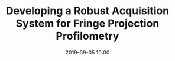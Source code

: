 ---
layout: publication
title: Developing a Robust Acquisition System for Fringe Projection Profilometry
authors: Jesus Pineda, Lenny A. Romero, and Andres G. Marrugo
date: 2019-09-05 10:00
main_url: https://iopscience.iop.org/article/10.1088/1742-6596/1247/1/012053/pdf
venue: Journal of Physics&#58; Conference Series
principal: Andres Marrugo
active: true
summary: 
---